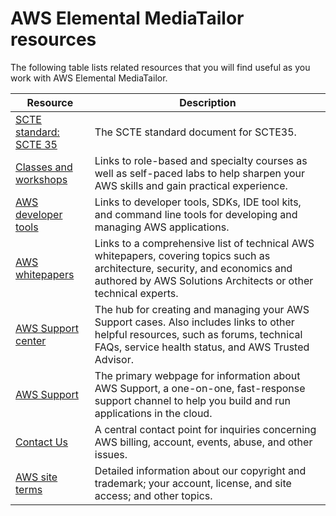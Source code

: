 # AWS Elemental MediaTailor resources<a name="resources"></a>

The following table lists related resources that you will find useful as you work with AWS Elemental MediaTailor\.


| Resource | Description | 
| --- | --- | 
| [SCTE standard: SCTE 35](https://www.scte.org/SCTEDocs/Standards/ANSI_SCTE%2035%202019r1.pdf) | The SCTE standard document for SCTE35\.  | 
| [Classes and workshops](https://aws.amazon.com/training/course-descriptions/) | Links to role\-based and specialty courses as well as self\-paced labs to help sharpen your AWS skills and gain practical experience\. | 
| [AWS developer tools](https://aws.amazon.com/tools/) | Links to developer tools, SDKs, IDE tool kits, and command line tools for developing and managing AWS applications\. | 
| [AWS whitepapers](https://aws.amazon.com/whitepapers/) | Links to a comprehensive list of technical AWS whitepapers, covering topics such as architecture, security, and economics and authored by AWS Solutions Architects or other technical experts\. | 
| [AWS Support center](https://console.aws.amazon.com/support/home#/) | The hub for creating and managing your AWS Support cases\. Also includes links to other helpful resources, such as forums, technical FAQs, service health status, and AWS Trusted Advisor\. | 
| [AWS Support](https://aws.amazon.com/premiumsupport/) | The primary webpage for information about AWS Support, a one\-on\-one, fast\-response support channel to help you build and run applications in the cloud\. | 
| [Contact Us](https://aws.amazon.com/contact-us) | A central contact point for inquiries concerning AWS billing, account, events, abuse, and other issues\. | 
| [AWS site terms](https://aws.amazon.com/terms/) | Detailed information about our copyright and trademark; your account, license, and site access; and other topics\. | 